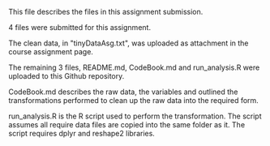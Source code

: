 This file describes the files in this assignment submission.

4 files were submitted for this assignment. 

The clean data, in "tinyDataAsg.txt", was uploaded as attachment in the course assignment page.

The remaining 3 files, README.md, CodeBook.md and run_analysis.R were uploaded to this Github repository.

CodeBook.md describes the raw data, the variables and outlined the transformations performed to clean up the raw data into the required form.

run_analysis.R is the R script used to perform the transformation. The script assumes all require data files are copied into the same folder as it. The script requires dplyr and reshape2 libraries.